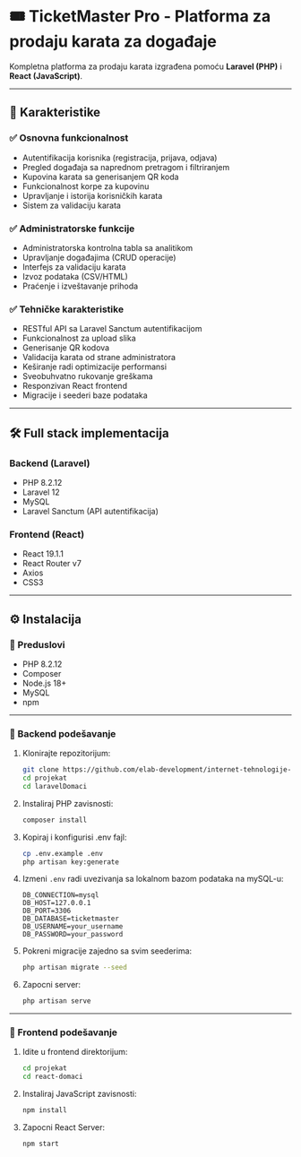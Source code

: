 # 🎟️ TicketMaster Pro - Platforma za prodaju karata za događaje

Kompletna platforma za prodaju karata izgrađena pomoću **Laravel (PHP)** i **React (JavaScript)**.

---

## 🚀 Karakteristike

### ✅ Osnovna funkcionalnost
- Autentifikacija korisnika (registracija, prijava, odjava)
- Pregled događaja sa naprednom pretragom i filtriranjem
- Kupovina karata sa generisanjem QR koda
- Funkcionalnost korpe za kupovinu
- Upravljanje i istorija korisničkih karata
- Sistem za validaciju karata

### ✅ Administratorske funkcije
- Administratorska kontrolna tabla sa analitikom
- Upravljanje događajima (CRUD operacije)
- Interfejs za validaciju karata
- Izvoz podataka (CSV/HTML)
- Praćenje i izveštavanje prihoda

### ✅ Tehničke karakteristike
- RESTful API sa Laravel Sanctum autentifikacijom
- Funkcionalnost za upload slika
- Generisanje QR kodova
- Validacija karata od strane administratora
- Keširanje radi optimizacije performansi
- Sveobuhvatno rukovanje greškama
- Responzivan React frontend
- Migracije i seederi baze podataka

---

## 🛠️ Full stack implementacija

### Backend (Laravel)
- PHP 8.2.12
- Laravel 12
- MySQL
- Laravel Sanctum (API autentifikacija)

### Frontend (React)
- React 19.1.1
- React Router v7
- Axios
- CSS3

---

## ⚙️ Instalacija

### 📌 Preduslovi
- PHP 8.2.12
- Composer
- Node.js 18+
- MySQL
- npm

---

### 🔧 Backend podešavanje

1. Klonirajte repozitorijum:

   ```bash
   git clone https://github.com/elab-development/internet-tehnologije-2024-projekat-prodajaulaznica_2021_0255
   cd projekat
   cd laravelDomaci
   ```

2. Instaliraj PHP zavisnosti:
   ```bash
   composer install
   ```

3. Kopiraj i konfigurisi .env fajl:
   ```bash
   cp .env.example .env
   php artisan key:generate
   ```

4. Izmeni `.env` radi uvezivanja sa lokalnom bazom podataka na mySQL-u:
   ```env
   DB_CONNECTION=mysql
   DB_HOST=127.0.0.1
   DB_PORT=3306
   DB_DATABASE=ticketmaster
   DB_USERNAME=your_username
   DB_PASSWORD=your_password
   ```

5. Pokreni migracije zajedno sa svim seederima:
   ```bash
   php artisan migrate --seed
   ```

6. Zapocni server:
   ```bash
   php artisan serve
   ```

---

### 🎨 Frontend podešavanje

1. Idite u frontend direktorijum:
   ```bash
   cd projekat
   cd react-domaci
   ```

2. Instaliraj JavaScript zavisnosti:
   ```bash
   npm install
   ```

3. Zapocni React Server:
   ```bash
   npm start
   ```


